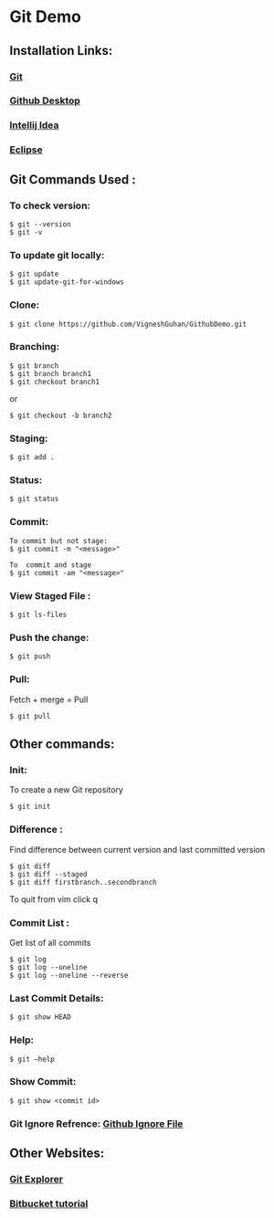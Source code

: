 # Git Demo

## Installation Links:

### [Git](https://git-scm.com/downloads)
### [Github Desktop](https://desktop.github.com/)
### [Intellij Idea](https://www.jetbrains.com/idea/download/#section=windows)
### [Eclipse](https://www.eclipse.org/downloads/)


## Git Commands Used :


### To check version:
```
$ git --version 
$ git -v
```

### To update git locally:
```
$ git update
$ git update-git-for-windows
```

### Clone: 
```
$ git clone https://github.com/VigneshGuhan/GithubDemo.git
```

### Branching:

```
$ git branch
$ git branch branch1
$ git checkout branch1
```
or
```
$ git checkout -b branch2
```

### Staging:
```
$ git add .
```

### Status:
```
$ git status 
```

### Commit:
```
To commit but not stage:
$ git commit -m "<message>" 
```

```
To  commit and stage
$ git commit -am "<message>"
```

### View Staged File :
```
$ git ls-files
```

### Push the change:

```
$ git push
```

### Pull:
Fetch + merge = Pull
```
$ git pull
```

## Other commands:
### Init: 
To create a new Git repository
```
$ git init
```

### Difference : 
Find difference between current version and last committed version
```
$ git diff
$ git diff --staged
$ git diff firstbranch..secondbranch
```
To quit from vim click q

### Commit List :
Get list of all commits
```
$ git log
$ git log --oneline
$ git log --oneline --reverse
```
### Last Commit Details:
```
$ git show HEAD
```

### Help:
```
$ git –help
```

### Show Commit:
```
$ git show <commit id>
```


### Git Ignore Refrence:  [Github Ignore File](https://github.com/github/gitignore)

## Other Websites:
### [Git Explorer](https://gitexplorer.com/)
### [Bitbucket tutorial](https://www.atlassian.com/git/tutorials/learn-git-with-bitbucket-cloud)
